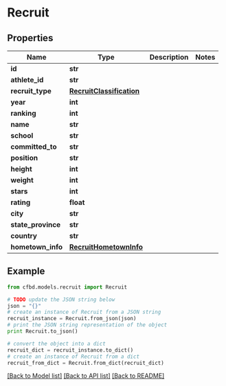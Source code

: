 # Recruit


## Properties
Name | Type | Description | Notes
------------ | ------------- | ------------- | -------------
**id** | **str** |  | 
**athlete_id** | **str** |  | 
**recruit_type** | [**RecruitClassification**](RecruitClassification.md) |  | 
**year** | **int** |  | 
**ranking** | **int** |  | 
**name** | **str** |  | 
**school** | **str** |  | 
**committed_to** | **str** |  | 
**position** | **str** |  | 
**height** | **int** |  | 
**weight** | **int** |  | 
**stars** | **int** |  | 
**rating** | **float** |  | 
**city** | **str** |  | 
**state_province** | **str** |  | 
**country** | **str** |  | 
**hometown_info** | [**RecruitHometownInfo**](RecruitHometownInfo.md) |  | 

## Example

```python
from cfbd.models.recruit import Recruit

# TODO update the JSON string below
json = "{}"
# create an instance of Recruit from a JSON string
recruit_instance = Recruit.from_json(json)
# print the JSON string representation of the object
print Recruit.to_json()

# convert the object into a dict
recruit_dict = recruit_instance.to_dict()
# create an instance of Recruit from a dict
recruit_from_dict = Recruit.from_dict(recruit_dict)
```
[[Back to Model list]](../README.md#documentation-for-models) [[Back to API list]](../README.md#documentation-for-api-endpoints) [[Back to README]](../README.md)


